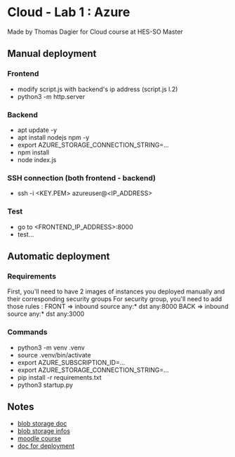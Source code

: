 # Cloud - Lab 1 : Azure

Made by Thomas Dagier for Cloud course at HES-SO Master

## Manual deployment

### Frontend

- modify script.js with backend's ip address (script.js l.2)
- python3 -m http.server

### Backend

- apt update -y
- apt install nodejs npm -y
- export AZURE_STORAGE_CONNECTION_STRING=...
- npm install
- node index.js

### SSH connection (both frontend - backend)

- ssh -i <KEY.PEM> azureuser@<IP_ADDRESS>

### Test

- go to <FRONTEND_IP_ADDRESS>:8000
- test...

## Automatic deployment

### Requirements

First, you'll need to have 2 images of instances you deployed manually and their corresponding security groups
For security group, you'll need to add those rules :
FRONT => inbound source any:* dst any:8000
BACK  => inbound source any:* dst any:3000

### Commands

- python3 -m venv .venv
- source .venv/bin/activate
- export AZURE_SUBSCRIPTION_ID=...
- export AZURE_STORAGE_CONNECTION_STRING=...
- pip install -r requirements.txt
- python3 startup.py

## Notes

- [blob storage doc](https://learn.microsoft.com/fr-fr/azure/storage/blobs/storage-quickstart-blobs-nodejs?tabs=environment-variable-linux)
- [blob storage infos](https://cloudblogs.microsoft.com/opensource/2017/11/09/s3cmd-amazon-s3-compatible-apps-azure-storage/)
- [moodle course](https://moodle.msengineering.ch/mod/page/view.php?id=148665)
- [doc for deployment](https://learn.microsoft.com/en-us/azure/developer/python/sdk/examples/azure-sdk-example-virtual-machines?tabs=cmd)
